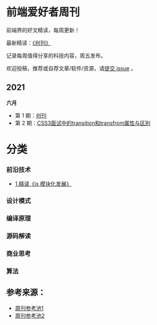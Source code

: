 # 前端爱好者周刊


前端界的好文精读，每周更新！

最新精读：<a href="./weekly-1.md">《创刊》</a>

记录每周值得分享的科技内容，周五发布。

欢迎投稿，推荐或自荐文章/软件/资源，请[提交 issue](https://github.com/yinliwork/weekly/issues) 。


## 2021

**六月**

- 第 1 期：[创刊](./weekly-1.md)
- 第 2 期：[CSS3面试中的transition和transfrom属性与区别](./css3/weekly-2.md)

# 分类
### 前沿技术

- <a href="./前沿技术/1.精读《js 模块化发展》.md">1.精读《js 模块化发展》</a>


### 设计模式



### 编译原理


### 源码解读



### 商业思考



### 算法



## 参考来源：
- [周刊参考池1](https://github.com/ascoders/weekly/)
- [周刊参考池2](https://github.com/ascoders/weekly/issues/2)
